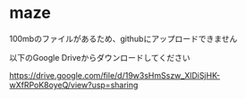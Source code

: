 # maze

100mbのファイルがあるため、githubにアップロードできません

以下のGoogle Driveからダウンロードしてください

https://drive.google.com/file/d/19w3sHmSszw_XlDiSjHK-wXfRPoK8oyeQ/view?usp=sharing
